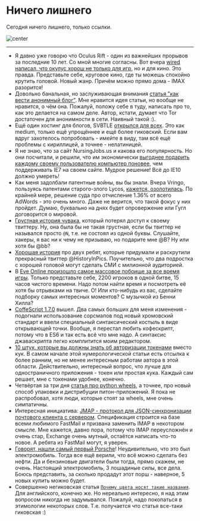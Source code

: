 # Ничего лишнего

Сегодня ничего лишнего, только ссылки.

![center](http://i.imgur.com/rwgofMx.png)

----

* Я давно уже говорю что Oculus Rift - один из важнейших прорывов за последние 10 лет. Со мной многие согласны. Вот вчера [wired написал, что окулус хорош не только  для игр](http://www.wired.com/underwire/2014/01/oculus-movies/), но и для кино. Это правда. Представьте себе, круговое кино, где ты можешь спокойно крутить головой. Новый жанр. Причём можно прямо дома - IMAX разорится!
* Довольно банальная, но заслуживающая внимания [статья "как вести анонимный блог"](http://untraceableblog.com/). Мне нравится идея статьи, но вообще не нравится, о чём она. Пожалуй, положу себе в туду, написать про то, как это делается на самом деле. Автор, кстати, думает что Tor достаточен для анонимности в сети. Наивный такой :).
* Ещё один хостинг для блогов, SVBTLE [открылся для всех](http://blog.svbtle.com/open-for-everyone). Это как medium, только ещё упрощённее и ещё более гиковский. Если вам вдруг захотелось попробовать - имейте в виду, там всё ещё проблемы с кириллицей, а точнее - нелатиницей.
* Я не знаю, что за сайт NursingJobs.us и какова его популярность. Но они посчитали, и решили, что им экономически [выгоднее подарить каждому своему пользователю компьютер поновее](http://www.nursingjobs.us/blog/ie7-users-we-need-to-talk/), чем поддерживать IE7 на своем сайте. Мудрое решение! Всё до IE10 должно умереть!
* Как меня задолбали патентные войны, вы бы знали. Вчера Vringo, пользуясь патентами старого-злого Lycos, [кажется, озолотилась](http://arstechnica.com/tech-policy/2014/01/court-orders-google-to-pay-1-36-of-adwords-revenue-for-infringing-patents/). По крайней мере, решение суда про отчисление 1.36% от всего AdWords - это очень много. Даже не верится, что такой фокус у них пройдет. Думаю, буквально на днях будет опровержение или Гугл договорится о мировой.
* [Грустная история чувака](https://medium.com/p/24eb09e026dd), который потерял доступ к своему твиттеру. Ну, она была бы не такая грустная, если бы твиттер не назывался просто `@N`, т.е. не состоял из одной буквы. Слушайте, хакеры, я вас ни к чему не призываю, но подарите мне @B? Ну или хотя бы @bb?
* [Хорошая история](http://www.theatlantic.com/technology/archive/2014/01/the-2-teenagers-who-run-the-wildly-popular-twitter-feed-historyinpics/283291/?utm_content=buffer53a51&utm_source=twitter.com) про двух ребят, которые придумали и раскрутили прекрасный твиттер @HistoryInPics. Поучительно, что два подростка с хорошей головой могут сделать СМИ с милионной аудиторией.
* В [Eve Online произошло самое массовое побоище за все время игры](http://www.polygon.com/2014/1/28/5352774/eve-online-wages-largest-battle-in-its-10-year-history). Только представьте себе, 2200 игроков в одной битве, 15 часов чистого времени. Надо потом найти время и посмотреть её хотя бы отрывками на твиче. О! Или кто-нибудь из вас, сделайте подборку самых интересных моментов? С музычкой из Бенни Хилла?
* [CoffeScript 1.7.0](http://coffeescript.org/#changelog) вышел. Два самых больших для меня изменения - подогнали использование сорсмапов под новый хромовский стандарт и ввели специальный синтаксический костыль в виде открывающей точки. Вообще, я перестал любить кофескрипт, потому что в ES6 и так есть всё что мне надо. А синтаксис джаваскрипта легко комплитится моим редактором.
* [10 штук, которые вы должны знать об авторизации токенами](http://blog.auth0.com/2014/01/27/ten-things-you-should-know-about-tokens-and-cookies) вместо кук. В самом начале этой нумерологической статьи есть отсылка к более ранним, но не менее интересным работам автора в этой области. Действительно, интересный вопрос, что лучше для одностраничного приложения - токен или простая кука. Каждый сам решает, мне с токенами удобнее, конечно.
* Четвёртая за три дня [статья про python wheels](https://rhodecode.com/blog/45/how-we-improved-python-packaging-distribution), а точнее, про новый способ упаковки и дистрибуции питон-приложений. Я пока не распробовал, хотя люди, которые стоят за wheels, мне очень симпатичны.
* Интересная инициатива: [JMAP - протокол для JSON-синхронизации почтового клиента с сервером](http://jmap.io/). Спецификация строится на базе всеми любимого FastMail и призвана заменить IMAP в некотором смысле. Мне кажется, давно пора, потому что IMAP переусложнён и очень стар, Exchange очень мутный, остаётся написать что-то новое. А ребята из FastMail могут, я уверен.
* [Говорят, нашли самый первый Porsche](http://ca.finance.yahoo.com/news/first-ever-porsche-rediscovered-electric-power-1898-200915772.html)! Неудивительно, что это был электромобиль. Тогда все ещё верили, что всё можно сделать без нефти. Да и бензиновые двигатели были тогда, прямо скажем, не очень. Настоящий электромобиль, 3 лошадиные силы, все дела. Боюсь представить, за сколько продадут этот порш - наверное, 5 новых купить можно будет.
* Совершенно негиковская статья [`Почему цвета носят такие названия`](http://gizmodo.com/how-the-colors-got-their-names-1510522700). Для английского, конечно же. Но нереально интересно, я над этим вопросом никогда не задумывался. Пожалуй, надо покопаться в этимологии некоторых слов. Т.е. получается что статья все-таки гиковская :)
